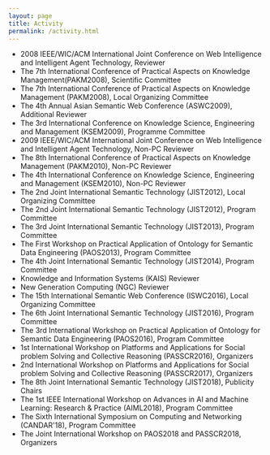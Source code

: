 ```yaml
---
layout: page
title: Activity
permalink: /activity.html
---
```


* 2008 IEEE/WIC/ACM International Joint Conference on Web Intelligence and Intelligent Agent Technology, Reviewer 
* The 7th International Conference of Practical Aspects on Knowledge Management(PAKM2008), Scientific Committee 
* The 7th International Conference of Practical Aspects on Knowledge Management (PAKM2008), Local Organizing Committee
* The 4th Annual Asian Semantic Web Conference (ASWC2009), Additional Reviewer  
* The 3rd International Conference on Knowledge Science, Engineering and Management (KSEM2009), Programme Committee
* 2009 IEEE/WIC/ACM International Joint Conference on Web Intelligence and Intelligent Agent Technology, Non-PC Reviewer
* The 8th International Conference of Practical Aspects on Knowledge Management (PAKM2010), Non-PC Reviewer
* The 4th International Conference on Knowledge Science, Engineering and Management (KSEM2010), Non-PC Reviewer   
* The 2nd Joint International Semantic Technology (JIST2012), Local Organizing Committee
* The 2nd Joint International Semantic Technology (JIST2012), Program Committee
* The 3rd Joint International Semantic Technology (JIST2013), Program Committee
* The First Workshop on Practical Application of Ontology for Semantic Data Engineering (PAOS2013), Program Committee
* The 4th Joint International Semantic Technology (JIST2014), Program Committee
* Knowledge and Information Systems (KAIS) Reviewer
* New Generation Computing (NGC) Reviewer
* The 15th International Semantic Web Conference (ISWC2016), Local Organizing Committee
* The 6th Joint International Semantic Technology (JIST2016), Program Committee
* The 3rd International Workshop on Practical Application of Ontology for Semantic Data Engineering (PAOS2016), Program Committee
* 1st International Workshop on Platforms and Applications for Social problem Solving and Collective Reasoning (PASSCR2016), Organizers
* 2nd International Workshop on Platforms and Applications for Social problem Solving and Collective Reasoning (PASSCR2017), Organizers
* The 8th Joint International Semantic Technology (JIST2018), Publicity Chairs
* The 1st IEEE International Workshop on Advances in AI and Machine Learning: Research & Practice (AIML2018), Program Committee
* The Sixth International Symposium on Computing and Networking (CANDAR'18), Program Committee
* The Joint International Workshop on PAOS2018 and PASSCR2018, Organizers